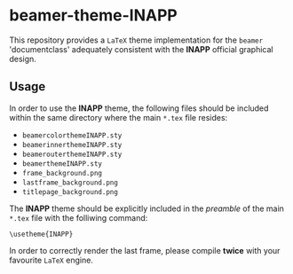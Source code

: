 # beamer-theme-INAPP

This repository provides a `LaTeX` theme implementation for the `beamer` 'documentclass' adequately consistent with the **INAPP** official graphical design.

## Usage

In order to use the **INAPP** theme, the following files should be included within the same directory where the main `*.tex` file resides:
 * `beamercolorthemeINAPP.sty`
 * `beamerinnerthemeINAPP.sty`
 * `beamerouterthemeINAPP.sty`
 * `beamerthemeINAPP.sty`
 * `frame_background.png`
 * `lastframe_background.png`
 * `titlepage_background.png`
 
The **INAPP** theme should be explicitly included in the *preamble* of the main `*.tex` file with the folliwing command:

```TeX
\usetheme{INAPP}
```

In order to correctly render the last frame, please compile **twice** with your favourite `LaTeX` engine.
 
